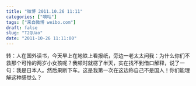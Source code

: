 ```yaml
---
title: "微博 2011.10.26 11:11"
categories: ["嘀咕"]
tags: ["来自微博 weibo.com"]
draft: false
slug: "T2QUao"
date: "2011-10-26 11:11:00"
---
```


<p>转：人在国外读书，今天早上在地铁上看报纸，旁边一老太太问我：为什么你们不救那个可怜的两岁小女孩呢？我顿时就楞了半天，实在找不到借口解释，说了一句：我是日本人。然后果断下车。这是我第一次在这边称自己不是国人！你们能理解这种感觉么？ ​​​​</p>
